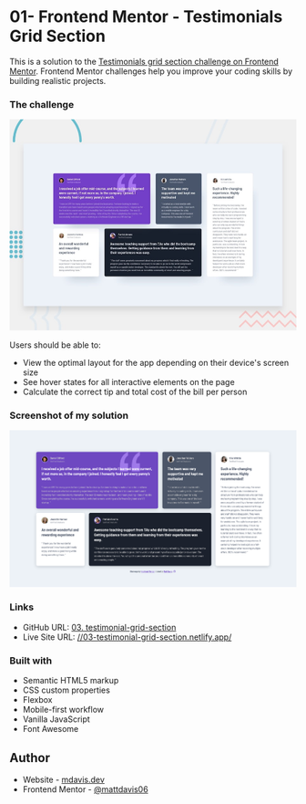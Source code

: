 # 01- Frontend Mentor - Testimonials Grid Section

This is a solution to the [Testimonials grid section challenge on Frontend Mentor](https://www.frontendmentor.io/challenges/testimonials-grid-section-Nnw6J7Un7). Frontend Mentor challenges help you improve your coding skills by building realistic projects.

### The challenge

![Design preview for the Tip calculator app coding challenge](./design/desktop-preview.jpg)

Users should be able to:

- View the optimal layout for the app depending on their device's screen size
- See hover states for all interactive elements on the page
- Calculate the correct tip and total cost of the bill per person

### Screenshot of my solution

![](./screenshot.jpg)

### Links

- GitHub URL: [03. testimonial-grid-section](https://github.com/mattdavis06/Frontend-Mentor-Projects/tree/main/03.%20testimonials-grid-section)
- Live Site URL: [//03-testimonial-grid-section.netlify.app/](https://03-testimonial-grid-section.netlify.app/)

### Built with

- Semantic HTML5 markup
- CSS custom properties
- Flexbox
- Mobile-first workflow
- Vanilla JavaScript
- Font Awesome

## Author

- Website - [mdavis.dev](https://www.mdavis.dev)
- Frontend Mentor - [@mattdavis06](https://www.frontendmentor.io/profile/mattdavis06)
